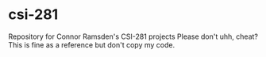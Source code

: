 # csi-281
Repository for Connor Ramsden's CSI-281 projects
Please don't uhh, cheat? This is fine as a reference but don't copy my code.